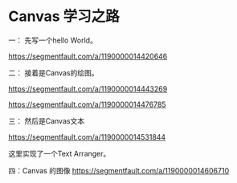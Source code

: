 # Canvas 学习之路

一： 先写一个hello World。

https://segmentfault.com/a/1190000014420646 

二： 接着是Canvas的绘图。

https://segmentfault.com/a/1190000014443269

https://segmentfault.com/a/1190000014476785

三： 然后是Canvas文本

https://segmentfault.com/a/1190000014531844

这里实现了一个Text Arranger。

四：Canvas 的图像
https://segmentfault.com/a/1190000014606710
